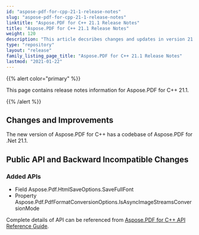 ```yaml
---
id: "aspose-pdf-for-cpp-21-1-release-notes"
slug: "aspose-pdf-for-cpp-21-1-release-notes"
linktitle: "Aspose.PDF for C++ 21.1 Release Notes"
title: "Aspose.PDF for C++ 21.1 Release Notes"
weight: 120
description: "This article decsribes changes and updates in version 21.1 of Aspose.PDF for C++ library"
type: "repository"
layout: "release"
family_listing_page_title: "Aspose.PDF for C++ 21.1 Release Notes"
lastmod: "2021-01-22"
---
```


{{% alert color="primary" %}}

This page contains release notes information for Aspose.PDF for C++ 21.1.

{{% /alert %}}

## Changes and Improvements

The new version of Aspose.PDF for C++ has a codebase of Aspose.PDF for .Net 21.1.

## Public API and Backward Incompatible Changes

### Added APIs
* Field Aspose.Pdf.HtmlSaveOptions.SaveFullFont
* Property Aspose.Pdf.PdfFormatConversionOptions.IsAsyncImageStreamsConversionMode

Complete details of API can be referenced from [Aspose.PDF for C++ API Reference Guide](https://reference.aspose.com/pdf/cpp).
